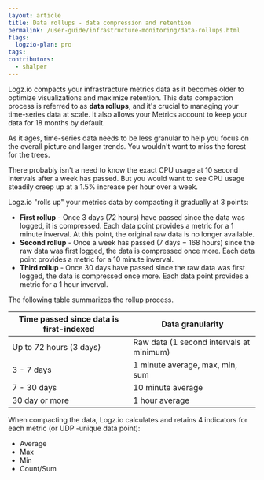 ```yaml
---
layout: article
title: Data rollups - data compression and retention
permalink: /user-guide/infrastructure-monitoring/data-rollups.html
flags:
  logzio-plan: pro
tags:
contributors:
  - shalper
---
```


Logz.io compacts your infrastracture metrics data as it becomes older to optimize visualizations and maximize retention.
This data compaction process is referred to as **data rollups**,
and it's crucial to managing your time-series data at scale.
It also allows your Metrics account to keep your data for 18 months by default.

As it ages, time-series data needs to be less granular to help you focus on the overall picture and larger trends.
You wouldn't want to miss the forest for the trees.

There probably isn't a need to know the exact CPU usage at 10 second intervals after a week has passed.
But you would want to see CPU usage steadily creep up at a 1.5% increase per hour over a week.

Logz.io "rolls up" your metrics data by compacting it gradually at 3 points:
- **First rollup** - Once 3 days (72 hours) have passed since the data was logged, it is compressed. Each data point provides a metric for a 1 minute inverval. At this point, the original raw data is no longer available.
- **Second rollup** - Once a week has passed (7 days = 168 hours) since the raw data was first logged, the data is compressed once more. Each data point provides a metric for a 10 minute inverval.
- **Third rollup** - Once 30 days have passed since the raw data was first logged, the data is compressed once more. Each data point provides a metric for a 1 hour inverval.

The following table summarizes the rollup process. 

| Time passed since data is first-indexed          | Data granularity                           |
|-----------------------|--------------------------------------------|
| Up to 72 hours (3 days)| Raw data (1 second intervals at minimum)  |
| 3 - 7 days            | 1 minute average, max, min, sum            |
| 7 - 30 days           | 10 minute average                          |
| 30 day or more        | 1 hour average                             |


When compacting the data, Logz.io calculates and retains 4 indicators for each metric (or UDP -unique data point):
- Average
- Max
- Min
- Count/Sum
